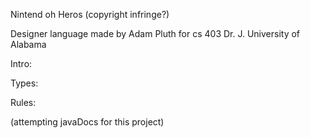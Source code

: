 Nintend oh Heros  (copyright infringe?)

Designer language made by Adam Pluth for cs 403 Dr. J. University of Alabama

Intro:



Types:


Rules:

(attempting javaDocs for this project)
